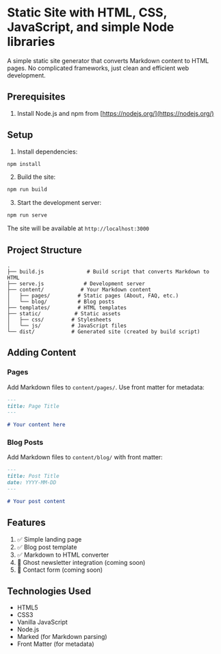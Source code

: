 # Static Site with HTML, CSS, JavaScript, and simple Node libraries

A simple static site generator that converts Markdown content to HTML pages. No complicated frameworks, just clean and efficient web development.

## Prerequisites

1. Install Node.js and npm from [https://nodejs.org/](https://nodejs.org/)

## Setup

1. Install dependencies:
```bash
npm install
```

2. Build the site:
```bash
npm run build
```

3. Start the development server:
```bash
npm run serve
```

The site will be available at `http://localhost:3000`

## Project Structure

```
.
├── build.js              # Build script that converts Markdown to HTML
├── serve.js             # Development server
├── content/            # Your Markdown content
│   ├── pages/         # Static pages (About, FAQ, etc.)
│   └── blog/          # Blog posts
├── templates/         # HTML templates
├── static/           # Static assets
│   ├── css/         # Stylesheets
│   └── js/          # JavaScript files
└── dist/            # Generated site (created by build script)
```

## Adding Content

### Pages
Add Markdown files to `content/pages/`. Use front matter for metadata:

```markdown
---
title: Page Title
---

# Your content here
```

### Blog Posts
Add Markdown files to `content/blog/` with front matter:

```markdown
---
title: Post Title
date: YYYY-MM-DD
---

# Your post content
```

## Features

1. ✅ Simple landing page
2. ✅ Blog post template
3. ✅ Markdown to HTML converter
4. 🔄 Ghost newsletter integration (coming soon)
5. 🔄 Contact form (coming soon)

## Technologies Used

- HTML5
- CSS3
- Vanilla JavaScript
- Node.js
- Marked (for Markdown parsing)
- Front Matter (for metadata)